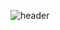 ![header](https://capsule-render.vercel.app/api?type=waving&color=gradient&&height=300&section=header&text=welcome&fontSize=90&reversal=true&fontAlignY=40)

<!--
**ay-eonii/ay-eonii** is a ✨ _special_ ✨ repository because its `README.md` (this file) appears on your GitHub profile.

Here are some ideas to get you started:

- 🔭 I’m currently working on ...
- 🌱 I’m currently learning ...
- 👯 I’m looking to collaborate on ...
- 🤔 I’m looking for help with ...
- 💬 Ask me about ...
- 📫 How to reach me: ...
- 😄 Pronouns: ...
- ⚡ Fun fact: ...
-->
